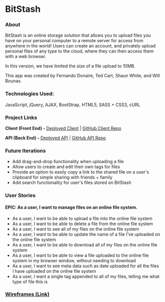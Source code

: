 # BitStash

### About
BitStash is an online storage solution that allows you to upload files you have on your personal computer to a remote
server for access from anywhere in the world! Users can create an account, and privately upload personal files of any type
to the cloud, where they can then access them with a web browser.

In this version, we have limited the size of a file upload to 10MB.

This app was created by Fernando Donaire, Ted Cart, Shaun White, and Will Bounas.

### Technologies Used:
JavaScript, jQuery, AJAX, BootStrap, HTML5, SASS + CSS3, cURL

### Project Links
**Client (Front End) -**
[Deployed Client](https://alkazams-shark-assassins.github.io/bitstash-client)
| [GitHub Client Repo](https://github.com/skinnybuff/bitstash-client)

**API (Back End) -**
[Deployed API](https://bitstash.herokuapp.com)
| [GitHub API Repo](https://github.com/skinnybuff/bitstash-api)


### Future Iterations
- Add drag-and-drop functionality when uploading a file
- Allow users to create and edit their own tags for files
- Provide an option to easily copy a link to the shared file on a user's clipboard for simple sharing with friends + family
- Add search functionality for user's files stored on BitStash

### User Stories
#### EPIC: As a user, I want to manage files on an online file system.
- As a user, I want to be able to upload a file into the online file system
- As a user, I want to be able to delete a file from the online file system
- As a user, I want to see all of my files on the online file system
- As a user, I want to be able to update the name of a file I've uploaded on the online file system
- As a user, I want to be able to download all of my files on the online file system
- As a user, I want to be able to view a file uploaded to the online file system in my browser window, without needing to download
- As a user, I want to see meta data such as date uploaded for all the files I have uploaded on the online file system
- As a user, I want a single tag appended to all of my files, telling me what type of file this is

### [Wireframes (Link)](planning/)
